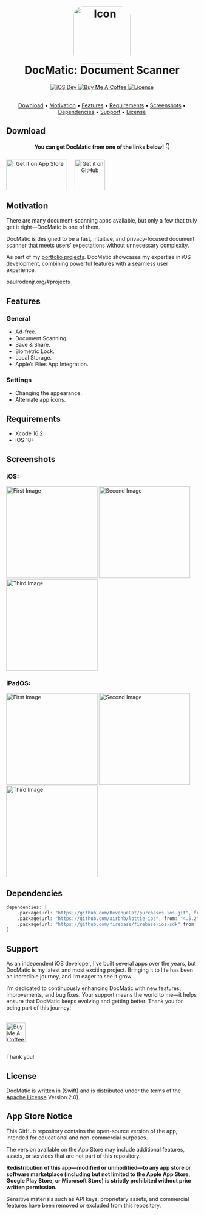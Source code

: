 <h1 align="center">
    <img src="Images/github1024.png" alt="Icon" width="150" style="border-radius: 25px"/>
    <br />
    <b>DocMatic: Document Scanner</b>
</h1>

<div align="center">
    <a href="https://developer.apple.com">
        <img src="Images/Badges/IOS.svg" alt="iOS Dev" />
    </a>
    <a href="https://buymeacoffee.com/paulrodenjr">
        <img src="Images/Badges/BMC.svg" alt="Buy Me A Coffee" />
    </a>
    <a href="https://github.com/RodenPaul86/DocMatic/blob/main/LICENSE">
        <img src="Images/Badges/Apache.svg" alt="License" />
    </a>
</div>

<br />

<p align="center">
    <a href="#download">Download</a>
    •
    <a href="#features">Motivation</a>
    •    
    <a href="#features">Features</a>
    •    
    <a href="#requirements">Requirements</a>
    •    
    <a href="#screenshots">Screenshots</a>
    •
    <a href="#support">Dependencies</a>
    •
    <a href="#support">Support</a>
    •    
    <a href="#license">License</a>
</p>

## Download

<div align="center">
  <h4><b>You can get DocMatic from one of the links below! 👇</b></h4>

  <div style="display: flex; align-items: center; gap: 20px;">
    <a href="https://apps.apple.com/us/app/docmatic-document-scanner/id6740615012">
      <img src="Images/Badges/download-appstore/black_appstore_badge.svg"
           alt="Get it on App Store"
           width="160" height="80"
           style="border: none; outline: none; box-shadow: none;" />
    </a>
    <a href="https://github.com/RodenPaul86/DocMatic/releases/tag/v1.1.2">
      <img src="Images/Badges/github-badge.png"
           alt="Get it on GitHub"
           height="80"
           style="border: none; outline: none; box-shadow: none;" />
    </a>
  </div>
</div>

## Motivation

<p>
There are many document-scanning apps available, but only a few that truly get it right—DocMatic is one of them.

DocMatic is designed to be a fast, intuitive, and privacy-focused document scanner that meets users’ expectations without unnecessary complexity.

As part of my [portfolio projects](https://paulrodenjr.org/#projects). DocMatic showcases my expertise in iOS development, combining powerful features with a seamless user experience.
</p>

paulrodenjr.org/#projects


## Features

### General

* Ad-free.
* Document Scanning.
* Save & Share.
* Biometric Lock.
* Local Storage.
* Apple’s Files App Integration.

### Settings

* Changing the appearance.
* Alternate app icons.
  
## Requirements

- Xcode 16.2
- iOS 18+

## Screenshots

<div align="left">
    <h3><b>iOS:</b></h3>
    <div align="left">
    <img src="Images/Screenshots/IMG_iphone16_01.png" alt="First Image" width="240" />
    </a>
    <img src="Images/Screenshots/IMG_iphone16_02.png" alt="Second Image" width="240" />
    </a>
    <img src="Images/Screenshots/IMG_iphone16_03.png" alt="Third Image" width="240" />
    </a>
    <br/>

<div align="left">
    <h3><b>iPadOS:</b></h3>
    <div align="left">
    <img src="Images/Screenshots/IMG_ipadAir_01.png" alt="First Image" width="240" />
    </a>
    <img src="Images/Screenshots/IMG_ipadAir_02.png" alt="Second Image" width="240" />
    </a>
    <img src="Images/Screenshots/IMG_ipadAir_03.png" alt="Third Image" width="240" />
    </a>
    <br/>    
        
## Dependencies

```swift
dependencies: [
    .package(url: "https://github.com/RevenueCat/purchases-ios.git", from: "5.32.0")
    .package(url: "https://github.com/airbnb/lottie-ios", from: "4.5.2")
    .package(url: "https://github.com/firebase/firebase-ios-sdk" from: "11.15.0")
]
```

## Support

As an independent iOS developer, I’ve built several apps over the years, but DocMatic is my latest and most exciting project. Bringing it to life has been an incredible journey, and I’m eager to see it grow.

I’m dedicated to continuously enhancing DocMatic with new features, improvements, and bug fixes. Your support means the world to me—it helps ensure that DocMatic keeps evolving and getting better. Thank you for being part of this journey!

<br />

<div align="left">
    <a href="https://buymeacoffee.com/paulrodenjr">
        <img src="Images/Badges/bmc-button.png" alt="Buy Me A Coffee" height="50" />
    </a>
</div>

<br />

Thank you!

## License
DocMatic is written in (Swift) and is distributed under the terms of the [Apache License](https://github.com/RodenPaul86/DocMatic/blob/main/LICENSE) Version 2.0).

## App Store Notice

This GitHub repository contains the open-source version of the app, intended for educational and non-commercial purposes.

The version available on the App Store may include additional features, assets, or services that are not part of this repository.

**Redistribution of this app—modified or unmodified—to any app store or software marketplace (including but not limited to the Apple App Store, Google Play Store, or Microsoft Store) is strictly prohibited without prior written permission.**

Sensitive materials such as API keys, proprietary assets, and commercial features have been removed or excluded from this repository.
